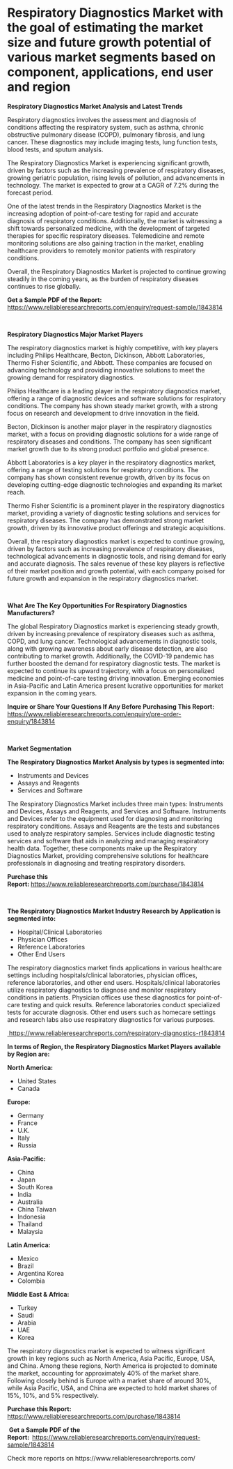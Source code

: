 <p><h1>Respiratory Diagnostics Market with the goal of estimating the market size and future growth potential of various market segments based on component, applications, end user and region</h1></p><p><strong>Respiratory Diagnostics Market Analysis and Latest Trends</strong></p>
<p><p>Respiratory diagnostics involves the assessment and diagnosis of conditions affecting the respiratory system, such as asthma, chronic obstructive pulmonary disease (COPD), pulmonary fibrosis, and lung cancer. These diagnostics may include imaging tests, lung function tests, blood tests, and sputum analysis.</p><p>The Respiratory Diagnostics Market is experiencing significant growth, driven by factors such as the increasing prevalence of respiratory diseases, growing geriatric population, rising levels of pollution, and advancements in technology. The market is expected to grow at a CAGR of 7.2% during the forecast period. </p><p>One of the latest trends in the Respiratory Diagnostics Market is the increasing adoption of point-of-care testing for rapid and accurate diagnosis of respiratory conditions. Additionally, the market is witnessing a shift towards personalized medicine, with the development of targeted therapies for specific respiratory diseases. Telemedicine and remote monitoring solutions are also gaining traction in the market, enabling healthcare providers to remotely monitor patients with respiratory conditions.</p><p>Overall, the Respiratory Diagnostics Market is projected to continue growing steadily in the coming years, as the burden of respiratory diseases continues to rise globally.</p></p>
<p><strong>Get a Sample PDF of the Report:&nbsp;</strong> <a href="https://www.reliableresearchreports.com/enquiry/request-sample/1843814">https://www.reliableresearchreports.com/enquiry/request-sample/1843814</a></p>
<p>&nbsp;</p>
<p><strong>Respiratory Diagnostics Major Market Players</strong></p>
<p><p>The respiratory diagnostics market is highly competitive, with key players including Philips Healthcare, Becton, Dickinson, Abbott Laboratories, Thermo Fisher Scientific, and Abbott. These companies are focused on advancing technology and providing innovative solutions to meet the growing demand for respiratory diagnostics.</p><p>Philips Healthcare is a leading player in the respiratory diagnostics market, offering a range of diagnostic devices and software solutions for respiratory conditions. The company has shown steady market growth, with a strong focus on research and development to drive innovation in the field. </p><p>Becton, Dickinson is another major player in the respiratory diagnostics market, with a focus on providing diagnostic solutions for a wide range of respiratory diseases and conditions. The company has seen significant market growth due to its strong product portfolio and global presence.</p><p>Abbott Laboratories is a key player in the respiratory diagnostics market, offering a range of testing solutions for respiratory conditions. The company has shown consistent revenue growth, driven by its focus on developing cutting-edge diagnostic technologies and expanding its market reach.</p><p>Thermo Fisher Scientific is a prominent player in the respiratory diagnostics market, providing a variety of diagnostic testing solutions and services for respiratory diseases. The company has demonstrated strong market growth, driven by its innovative product offerings and strategic acquisitions.</p><p>Overall, the respiratory diagnostics market is expected to continue growing, driven by factors such as increasing prevalence of respiratory diseases, technological advancements in diagnostic tools, and rising demand for early and accurate diagnosis. The sales revenue of these key players is reflective of their market position and growth potential, with each company poised for future growth and expansion in the respiratory diagnostics market.</p></p>
<p>&nbsp;</p>
<p><strong>What Are The Key Opportunities For Respiratory Diagnostics Manufacturers?</strong></p>
<p><p>The global Respiratory Diagnostics market is experiencing steady growth, driven by increasing prevalence of respiratory diseases such as asthma, COPD, and lung cancer. Technological advancements in diagnostic tools, along with growing awareness about early disease detection, are also contributing to market growth. Additionally, the COVID-19 pandemic has further boosted the demand for respiratory diagnostic tests. The market is expected to continue its upward trajectory, with a focus on personalized medicine and point-of-care testing driving innovation. Emerging economies in Asia-Pacific and Latin America present lucrative opportunities for market expansion in the coming years.</p></p>
<p><strong>Inquire or Share Your Questions If Any Before Purchasing This Report:</strong> <a href="https://www.reliableresearchreports.com/enquiry/pre-order-enquiry/1843814">https://www.reliableresearchreports.com/enquiry/pre-order-enquiry/1843814</a></p>
<p>&nbsp;</p>
<p><strong>Market Segmentation</strong></p>
<p><strong>The Respiratory Diagnostics Market Analysis by types is segmented into:</strong></p>
<p><ul><li>Instruments and Devices</li><li>Assays and Reagents</li><li>Services and Software</li></ul></p>
<p><p>The Respiratory Diagnostics Market includes three main types: Instruments and Devices, Assays and Reagents, and Services and Software. Instruments and Devices refer to the equipment used for diagnosing and monitoring respiratory conditions. Assays and Reagents are the tests and substances used to analyze respiratory samples. Services include diagnostic testing services and software that aids in analyzing and managing respiratory health data. Together, these components make up the Respiratory Diagnostics Market, providing comprehensive solutions for healthcare professionals in diagnosing and treating respiratory disorders.</p></p>
<p><strong>Purchase this Report:&nbsp;</strong><a href="https://www.reliableresearchreports.com/purchase/1843814">https://www.reliableresearchreports.com/purchase/1843814</a></p>
<p>&nbsp;</p>
<p><strong>The Respiratory Diagnostics Market Industry Research by Application is segmented into:</strong></p>
<p><ul><li>Hospital/Clinical Laboratories</li><li>Physician Offices</li><li>Reference Laboratories</li><li>Other End Users</li></ul></p>
<p><p>The respiratory diagnostics market finds applications in various healthcare settings including hospitals/clinical laboratories, physician offices, reference laboratories, and other end users. Hospitals/clinical laboratories utilize respiratory diagnostics to diagnose and monitor respiratory conditions in patients. Physician offices use these diagnostics for point-of-care testing and quick results. Reference laboratories conduct specialized tests for accurate diagnosis. Other end users such as homecare settings and research labs also use respiratory diagnostics for various purposes.</p></p>
<p><a href="https://www.reliableresearchreports.com/respiratory-diagnostics-r1843814">&nbsp;https://www.reliableresearchreports.com/respiratory-diagnostics-r1843814</a></p>
<p><strong>In terms of Region, the Respiratory Diagnostics Market Players available by Region are:</strong></p>
<p>
    <p> <strong> North America: </strong>
        <ul>
            <li>United States</li>
            <li>Canada</li>
        </ul>
        </p> 
    <p> <strong> Europe: </strong>
        <ul>
            <li>Germany</li>
            <li>France</li>
            <li>U.K.</li>
            <li>Italy</li>
            <li>Russia</li>
        </ul>
        </p> 
    <p> <strong> Asia-Pacific: </strong>
        <ul>
            <li>China</li>
            <li>Japan</li>
            <li>South Korea</li>
            <li>India</li>
            <li>Australia</li>
            <li>China Taiwan</li>
            <li>Indonesia</li>
            <li>Thailand</li>
            <li>Malaysia</li>
        </ul>
        </p> 
    <p> <strong> Latin America: </strong>
        <ul>
            <li>Mexico</li>
            <li>Brazil</li>
            <li>Argentina Korea</li>
            <li>Colombia</li>
        </ul>
        </p> 
    <p> <strong> Middle East & Africa: </strong>
        <ul>
            <li>Turkey</li>
            <li>Saudi</li>
            <li>Arabia</li>
            <li>UAE</li>
            <li>Korea</li>
        </ul>
    </p>
    </p>
<p><p>The respiratory diagnostics market is expected to witness significant growth in key regions such as North America, Asia Pacific, Europe, USA, and China. Among these regions, North America is projected to dominate the market, accounting for approximately 40% of the market share. Following closely behind is Europe with a market share of around 30%, while Asia Pacific, USA, and China are expected to hold market shares of 15%, 10%, and 5% respectively.</p></p>
<p><strong>Purchase this Report: </strong><a href="https://www.reliableresearchreports.com/purchase/1843814">https://www.reliableresearchreports.com/purchase/1843814</a></p>
<p>&nbsp;<strong>Get a Sample PDF of the Report:&nbsp;&nbsp;</strong><a href="https://www.reliableresearchreports.com/enquiry/request-sample/1843814">https://www.reliableresearchreports.com/enquiry/request-sample/1843814</a></p>
<p><strong></strong></p>
<p>Check more reports on https://www.reliableresearchreports.com/</p>